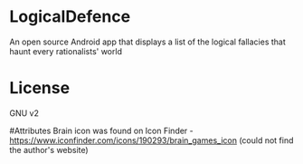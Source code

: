 # LogicalDefence
An open source Android app that displays a list of the logical fallacies that haunt every rationalists' world

# License
GNU v2

#Attributes
Brain icon was found on Icon Finder - https://www.iconfinder.com/icons/190293/brain_games_icon (could not find the author's website)
